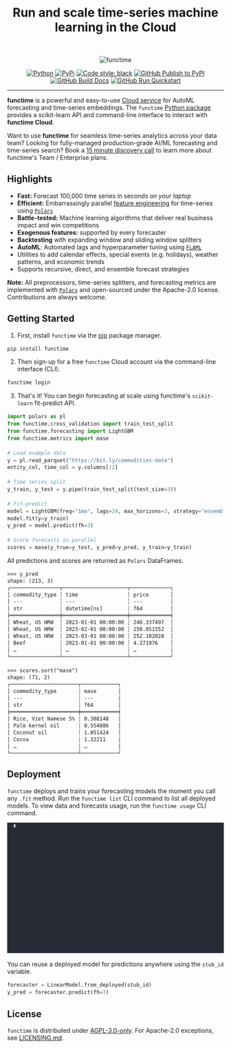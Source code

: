 <div align="center">
    <h1>Run and scale time-series machine learning in the Cloud</h1>
<br />

![functime](https://github.com/indexhub-ai/functime/raw/main/static/images/functime_banner.png)

[![Python](https://img.shields.io/pypi/pyversions/functime)](https://pypi.org/project/functime/)
[![PyPi](https://img.shields.io/pypi/v/functime?color=blue)](https://pypi.org/project/functime/)
[![Code style: black](https://img.shields.io/badge/code%20style-black-000000.svg)](https://github.com/psf/black)
[![GitHub Publish to PyPI](https://github.com/indexhub-ai/functime/actions/workflows/publish.yml/badge.svg)](https://github.com/indexhub-ai/functime/actions/workflows/publish.yml)
[![GitHub Build Docs](https://github.com/indexhub-ai/functime/actions/workflows/docs.yml/badge.svg)](https://docs.functime.ai/)
[![GitHub Run Quickstart](https://github.com/indexhub-ai/functime/actions/workflows/quickstart.yml/badge.svg)](https://github.com/indexhub-ai/functime/actions/workflows/quickstart.yml)

</div>

---
**functime** is a powerful and easy-to-use [Cloud service](https://functime.ai) for AutoML forecasting and time-series embeddings.
The `functime` [Python package](https://pypi.org/project/functime/) provides a scikit-learn API and command-line interface to interact with **functime Cloud**.

Want to use **functime** for seamless time-series analytics across your data team?
Looking for fully-managed production-grade AI/ML forecasting and time-series search?
Book a [15 minute discovery call](https://calendly.com/functime-indexhub) to learn more about functime's Team / Enterprise plans.

## Highlights
- **Fast:** Forecast 100,000 time series in seconds *on your laptop*
- **Efficient:** Embarrassingly parallel [feature engineering](https://docs.functime.ai/ref/preprocessing/) for time-series using [`Polars`](https://www.pola.rs/)
- **Battle-tested:** Machine learning algorithms that deliver real business impact and win competitions
- **Exogenous features:** supported by every forecaster
- **Backtesting** with expanding window and sliding window splitters
- **AutoML**: Automated lags and hyperparameter tuning using [`FLAML`](https://github.com/microsoft/FLAML)
- Utilities to add calendar effects, special events (e.g. holidays), weather patterns, and economic trends
- Supports recursive, direct, and ensemble forecast strategies

**Note:** All preprocessors, time-series splitters, and forecasting metrics are implemented with [`Polars`](https://www.pola.rs/) and open-sourced under the Apache-2.0 license. Contributions are always welcome.

## Getting Started
1. First, install `functime` via the [pip](https://pypi.org/project/functime) package manager.
```bash
pip install functime
```
2. Then sign-up for a free `functime` Cloud account via the command-line interface (CLI).
```bash
functime login
```
3. That's it! You can begin forecasting at scale using functime's `scikit-learn` fit-predict API.
```python
import polars as pl
from functime.cross_validation import train_test_split
from functime.forecasting import LightGBM
from functime.metrics import mase

# Load example data
y = pl.read_parquet("https://bit.ly/commodities-data")
entity_col, time_col = y.columns[:2]

# Time series split
y_train, y_test = y.pipe(train_test_split(test_size=3))

# Fit-predict
model = LightGBM(freq="1mo", lags=24, max_horizons=3, strategy="ensemble")
model.fit(y=y_train)
y_pred = model.predict(fh=3)

# Score forecasts in parallel
scores = mase(y_true=y_test, y_pred=y_pred, y_train=y_train)
```
All predictions and scores are returned as `Polars` DataFrames.
```
>>> y_pred
shape: (213, 3)
┌────────────────┬─────────────────────┬─────────────┐
│ commodity_type ┆ time                ┆ price       │
│ ---            ┆ ---                 ┆ ---         │
│ str            ┆ datetime[ns]        ┆ f64         │
╞════════════════╪═════════════════════╪═════════════╡
│ Wheat, US HRW  ┆ 2023-01-01 00:00:00 ┆ 240.337497  │
│ Wheat, US HRW  ┆ 2023-02-01 00:00:00 ┆ 250.851552  │
│ Wheat, US HRW  ┆ 2023-03-01 00:00:00 ┆ 252.102028  │
│ Beef           ┆ 2023-01-01 00:00:00 ┆ 4.271976    │
│ …              ┆ …                   ┆ …           │
└────────────────┴─────────────────────┴─────────────┘

>>> scores.sort("mase")
shape: (71, 2)
┌──────────────────────┬────────────┐
│ commodity_type       ┆ mase       │
│ ---                  ┆ ---        │
│ str                  ┆ f64        │
╞══════════════════════╪════════════╡
│ Rice, Viet Namese 5% ┆ 0.308148   │
│ Palm kernel oil      ┆ 0.554886   │
│ Coconut oil          ┆ 1.051424   │
│ Cocoa                ┆ 1.32211    │
│ …                    ┆ …          │
└──────────────────────┴────────────┘
```

## Deployment
`functime` deploys and trains your forecasting models the moment you call any `.fit` method.
Run the `functime list` CLI command to list all deployed models.
To view data and forecasts usage, run the `functime usage` CLI command.

![Example CLI usage](static/gifs/functime_cli_usage.gif)

You can reuse a deployed model for predictions anywhere using the `stub_id` variable.
```python
forecaster = LinearModel.from_deployed(stub_id)
y_pred = forecaster.predict(fh=3)
```

## License
`functime` is distributed under [AGPL-3.0-only](LICENSE). For Apache-2.0 exceptions, see [LICENSING.md](https://github.com/indexhub-ai/functime/blob/HEAD/LICENSING.md).
